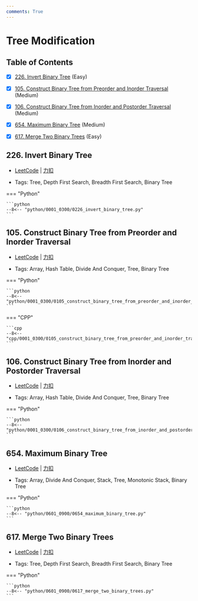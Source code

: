 ```yaml
---
comments: True
---
```


# Tree Modification

## Table of Contents

- [x] [226. Invert Binary Tree](#226-invert-binary-tree) (Easy)
- [x] [105. Construct Binary Tree from Preorder and Inorder Traversal](#105-construct-binary-tree-from-preorder-and-inorder-traversal) (Medium)
- [x] [106. Construct Binary Tree from Inorder and Postorder Traversal](#106-construct-binary-tree-from-inorder-and-postorder-traversal) (Medium)
- [x] [654. Maximum Binary Tree](#654-maximum-binary-tree) (Medium)
- [x] [617. Merge Two Binary Trees](#617-merge-two-binary-trees) (Easy)


## 226. Invert Binary Tree

-    [LeetCode](https://leetcode.com/problems/invert-binary-tree/) | [力扣](https://leetcode.cn/problems/invert-binary-tree/)

-   Tags: Tree, Depth First Search, Breadth First Search, Binary Tree

=== "Python"

    ```python
    --8<-- "python/0001_0300/0226_invert_binary_tree.py"
    ```



## 105. Construct Binary Tree from Preorder and Inorder Traversal

-    [LeetCode](https://leetcode.com/problems/construct-binary-tree-from-preorder-and-inorder-traversal/) | [力扣](https://leetcode.cn/problems/construct-binary-tree-from-preorder-and-inorder-traversal/)

-   Tags: Array, Hash Table, Divide And Conquer, Tree, Binary Tree

=== "Python"

    ```python
    --8<-- "python/0001_0300/0105_construct_binary_tree_from_preorder_and_inorder_traversal.py"
    ```

=== "CPP"

    ```cpp
    --8<-- "cpp/0001_0300/0105_construct_binary_tree_from_preorder_and_inorder_traversal.cc"
    ```



## 106. Construct Binary Tree from Inorder and Postorder Traversal

-    [LeetCode](https://leetcode.com/problems/construct-binary-tree-from-inorder-and-postorder-traversal/) | [力扣](https://leetcode.cn/problems/construct-binary-tree-from-inorder-and-postorder-traversal/)

-   Tags: Array, Hash Table, Divide And Conquer, Tree, Binary Tree

=== "Python"

    ```python
    --8<-- "python/0001_0300/0106_construct_binary_tree_from_inorder_and_postorder_traversal.py"
    ```



## 654. Maximum Binary Tree

-    [LeetCode](https://leetcode.com/problems/maximum-binary-tree/) | [力扣](https://leetcode.cn/problems/maximum-binary-tree/)

-   Tags: Array, Divide And Conquer, Stack, Tree, Monotonic Stack, Binary Tree

=== "Python"

    ```python
    --8<-- "python/0601_0900/0654_maximum_binary_tree.py"
    ```



## 617. Merge Two Binary Trees

-    [LeetCode](https://leetcode.com/problems/merge-two-binary-trees/) | [力扣](https://leetcode.cn/problems/merge-two-binary-trees/)

-   Tags: Tree, Depth First Search, Breadth First Search, Binary Tree

=== "Python"

    ```python
    --8<-- "python/0601_0900/0617_merge_two_binary_trees.py"
    ```
